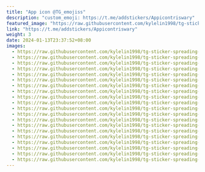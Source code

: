 ```yaml
---
title: "App icon @TG_emojiss"
description: "custom_emoji: https://t.me/addstickers/Appicontriswary"
featured_image: "https://raw.githubusercontent.com/kylelin1998/tg-sticker-spreading-worldwide-images/main/img/19494c8f-62b1-4dc1-94a2-249c5badde6f.jpg"
link: "https://t.me/addstickers/Appicontriswary"
weight: 3
date: 2024-01-13T23:37:52+08:00
images:
  - https://raw.githubusercontent.com/kylelin1998/tg-sticker-spreading-worldwide-images/main/img/19494c8f-62b1-4dc1-94a2-249c5badde6f.jpg
  - https://raw.githubusercontent.com/kylelin1998/tg-sticker-spreading-worldwide-images/main/img/7d29b837-c944-4399-b681-2b019001d7d9.jpg
  - https://raw.githubusercontent.com/kylelin1998/tg-sticker-spreading-worldwide-images/main/img/b05f90a0-f454-4e66-ba3b-1cfc24f07c0b.jpg
  - https://raw.githubusercontent.com/kylelin1998/tg-sticker-spreading-worldwide-images/main/img/25a4031d-22b4-4555-b786-8bebe0f90094.jpg
  - https://raw.githubusercontent.com/kylelin1998/tg-sticker-spreading-worldwide-images/main/img/5fa58aab-eabd-49f0-be43-8132ea106fc0.jpg
  - https://raw.githubusercontent.com/kylelin1998/tg-sticker-spreading-worldwide-images/main/img/0548b872-37f0-43e2-be33-56af1c03a133.jpg
  - https://raw.githubusercontent.com/kylelin1998/tg-sticker-spreading-worldwide-images/main/img/4b756f0a-9e85-4663-ae89-97309b2611bf.jpg
  - https://raw.githubusercontent.com/kylelin1998/tg-sticker-spreading-worldwide-images/main/img/63519e97-97b7-45af-a779-445202070d4a.jpg
  - https://raw.githubusercontent.com/kylelin1998/tg-sticker-spreading-worldwide-images/main/img/8e5493ff-aa31-4f06-a527-8faa2bc567a6.jpg
  - https://raw.githubusercontent.com/kylelin1998/tg-sticker-spreading-worldwide-images/main/img/f6bd19ce-efed-4662-a9e4-cac2e5fd3ffa.jpg
  - https://raw.githubusercontent.com/kylelin1998/tg-sticker-spreading-worldwide-images/main/img/82e78f58-b357-4b6f-8e36-55830ce96fcc.jpg
  - https://raw.githubusercontent.com/kylelin1998/tg-sticker-spreading-worldwide-images/main/img/469633cb-8aaa-4d57-a3a7-e1ab3e840075.jpg
  - https://raw.githubusercontent.com/kylelin1998/tg-sticker-spreading-worldwide-images/main/img/14d6ff48-7355-4ca7-a856-bf1ddc6f36a2.jpg
  - https://raw.githubusercontent.com/kylelin1998/tg-sticker-spreading-worldwide-images/main/img/33a61329-16d8-4015-9560-2ef66014707c.jpg
  - https://raw.githubusercontent.com/kylelin1998/tg-sticker-spreading-worldwide-images/main/img/0aa4fab6-4689-44be-84fd-278b599c3d6a.jpg
  - https://raw.githubusercontent.com/kylelin1998/tg-sticker-spreading-worldwide-images/main/img/b9dffe26-0a67-4922-aef9-a9076c7ceba9.jpg
  - https://raw.githubusercontent.com/kylelin1998/tg-sticker-spreading-worldwide-images/main/img/b68b4086-0fb5-4177-867e-0bdcb53b7acb.jpg
  - https://raw.githubusercontent.com/kylelin1998/tg-sticker-spreading-worldwide-images/main/img/dae02b9b-a70c-4819-9611-e01e3fa07b0b.jpg
  - https://raw.githubusercontent.com/kylelin1998/tg-sticker-spreading-worldwide-images/main/img/951806e7-e4bd-47d8-a6e8-41fe0de1b088.jpg
  - https://raw.githubusercontent.com/kylelin1998/tg-sticker-spreading-worldwide-images/main/img/773ca933-18db-4b2d-a4f0-a90703198ee3.jpg
---
```

